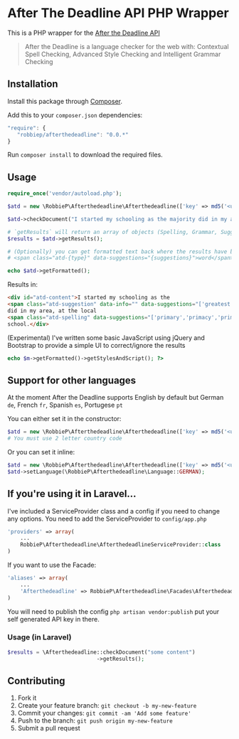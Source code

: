 
# After The Deadline API PHP Wrapper

This is a PHP wrapper for the [After the Deadline API](http://www.afterthedeadline.com/api.slp)
> After the Deadline is a language checker for the web with: Contextual Spell Checking, Advanced Style Checking and Intelligent Grammar Checking

 
## Installation
 
Install this package through [Composer](https://getcomposer.org/). 

Add this to your `composer.json` dependencies:

```js
"require": {
   "robbiep/afterthedeadline": "0.0.*"
}
```

Run `composer install` to download the required files.

## Usage 

```php
require_once('vendor/autoload.php');

$atd = new \RobbieP\Afterthedeadline\Afterthedeadline(['key' => md5('<unique string>')]);

$atd->checkDocument("I started my schooling as the majority did in my area, at the local primarry school.");

# `getResults` will return an array of objects (Spelling, Grammar, Suggestion) or `false` if there were no results
$results = $atd->getResults();

# (Optionally) you can get formatted text back where the results have been wrapped with 
# <span class="atd-{type}" data-suggestions="{suggestions}">word</span>

echo $atd->getFormatted(); 
```
Results in:
```html
<div id="atd-content">I started my schooling as the 
<span class="atd-suggestion" data-info="" data-suggestions="['greatest','most']">majority</span> 
did in my area, at the local 
<span class="atd-spelling" data-suggestions="['primary','primacy','primarily','remarry']">primarry</span> 
school.</div>
```
(Experimental) I've written some basic JavaScript using jQuery and Bootstrap to provide a 
simple UI to correct/ignore the results
```php 
echo $m->getFormatted()->getStylesAndScript(); ?>
```
## Support for other languages
At the moment After the Deadline supports English by default but German `de`, French `fr`, Spanish `es`, Portugese `pt`

You can either set it in the constructor:
```php
$atd = new \RobbieP\Afterthedeadline\Afterthedeadline(['key' => md5('<unique string>'), 'lang' => 'de']);
# You must use 2 letter country code
```
Or you can set it inline:
```php
$atd = new \RobbieP\Afterthedeadline\Afterthedeadline(['key' => md5('<unique string>')]);
$atd->setLanguage(\RobbieP\Afterthedeadline\Language::GERMAN);
```

## If you're using it in Laravel...
I've included a ServiceProvider class and a config if you need to change any options. You need to add the ServiceProvider to `config/app.php`

```php
'providers' => array(
    ...
    RobbieP\Afterthedeadline\AfterthedeadlineServiceProvider::class
)
```
If you want to use the Facade:
```php
'aliases' => array(
    ...
    'Afterthedeadline' => RobbieP\Afterthedeadline\Facades\Afterthedeadline::class,
)
```

You will need to publish the config `php artisan vendor:publish` put your self generated API key in there.

### Usage (in Laravel)

```php
$results = \Afterthedeadline::checkDocument("some content")
                            ->getResults();
```

## Contributing
 
1. Fork it
2. Create your feature branch: `git checkout -b my-new-feature`
3. Commit your changes: `git commit -am 'Add some feature'`
4. Push to the branch: `git push origin my-new-feature`
5. Submit a pull request 
  
  
